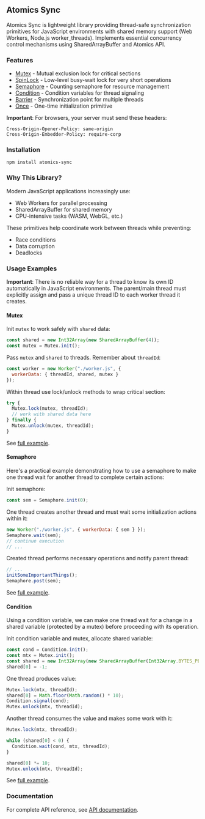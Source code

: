 ## Atomics Sync

Atomics Sync is lightweight library providing thread-safe synchronization primitives for JavaScript environments 
with shared memory support (Web Workers, Node.js worker_threads). 
Implements essential concurrency control mechanisms using SharedArrayBuffer and Atomics API.

### Features

- [Mutex](docs/classes/Mutex.md) - Mutual exclusion lock for critical sections
- [SpinLock](docs/classes/SpinLock.md) - Low-level busy-wait lock for very short operations
- [Semaphore](docs/classes/Semaphore.md) - Counting semaphore for resource management
- [Condition](docs/classes/Condition.md) - Condition variables for thread signaling
- [Barrier](docs/classes/Barrier.md) - Synchronization point for multiple threads
- [Once](docs/classes/Once.md) - One-time initialization primitive

**Important**: For browsers, your server must send these headers:
```
Cross-Origin-Opener-Policy: same-origin
Cross-Origin-Embedder-Policy: require-corp
```

### Installation

```shell
npm install atomics-sync
```

### Why This Library?

Modern JavaScript applications increasingly use:
- Web Workers for parallel processing
- SharedArrayBuffer for shared memory
- CPU-intensive tasks (WASM, WebGL, etc.)

These primitives help coordinate work between threads while preventing:
- Race conditions
- Data corruption
- Deadlocks

### Usage Examples

**Important**: There is no reliable way for a thread to know its own ID automatically in JavaScript environments.
The parent/main thread must explicitly assign and pass a unique thread ID to each worker thread it creates.

#### Mutex

Init `mutex` to work safely with `shared` data:
```javascript
const shared = new Int32Array(new SharedArrayBuffer(4));
const mutex = Mutex.init();
```

Pass `mutex` and `shared` to threads. Remember about `threadId`:
```javascript
const worker = new Worker("./worker.js", {
  workerData: { threadId, shared, mutex }
});
```

Within thread use lock/unlock methods to wrap critical section:
```javascript
try {
  Mutex.lock(mutex, threadId);
  // work with shared data here
} finally {
  Mutex.unlock(mutex, threadId);
}
```

See [full example](example/mutex.mjs).

#### Semaphore

Here's a practical example demonstrating how to use a semaphore to make one thread 
wait for another thread to complete certain actions:

Init semaphore:
```javascript
const sem = Semaphore.init(0);
```

One thread creates another thread and must wait some initialization actions within it:

```javascript
new Worker("./worker.js", { workerData: { sem } });
Semaphore.wait(sem);
// continue execution
// ...
```

Created thread performs necessary operations and notify parent thread:

```javascript
// ...
initSomeImportantThings();
Semaphore.post(sem);
```

See [full example](example/semaphore.mjs).

#### Condition

Using a condition variable, we can make one thread wait for a change in a shared variable (protected by a mutex) before proceeding with its operation.

Init condition variable and mutex, allocate shared variable:
```javascript
const cond = Condition.init();
const mtx = Mutex.init();
const shared = new Int32Array(new SharedArrayBuffer(Int32Array.BYTES_PER_ELEMENT));
shared[0] = -1;
```

One thread produces value:
```javascript
Mutex.lock(mtx, threadId);
shared[0] = Math.floor(Math.random() * 10);
Condition.signal(cond);
Mutex.unlock(mtx, threadId);
```

Another thread consumes the value and makes some work with it:
```javascript
Mutex.lock(mtx, threadId);

while (shared[0] < 0) {
  Condition.wait(cond, mtx, threadId);
}

shared[0] *= 10;
Mutex.unlock(mtx, threadId);
```

See [full example](example/condition.mjs).

### Documentation

For complete API reference, see
[API documentation](docs/README.md).
